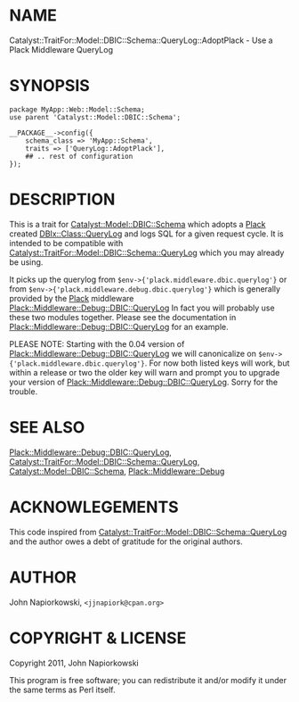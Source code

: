 # NAME

Catalyst::TraitFor::Model::DBIC::Schema::QueryLog::AdoptPlack - Use a Plack Middleware QueryLog

# SYNOPSIS

    package MyApp::Web::Model::Schema;
    use parent 'Catalyst::Model::DBIC::Schema';

	__PACKAGE__->config({
        schema_class => 'MyApp::Schema',
        traits => ['QueryLog::AdoptPlack'],
        ## .. rest of configuration
	});

# DESCRIPTION

This is a trait for [Catalyst::Model::DBIC::Schema](http://search.cpan.org/perldoc?Catalyst::Model::DBIC::Schema) which adopts a [Plack](http://search.cpan.org/perldoc?Plack)
created [DBIx::Class::QueryLog](http://search.cpan.org/perldoc?DBIx::Class::QueryLog) and logs SQL for a given request cycle.  It is
intended to be compatible with [Catalyst::TraitFor::Model::DBIC::Schema::QueryLog](http://search.cpan.org/perldoc?Catalyst::TraitFor::Model::DBIC::Schema::QueryLog)
which you may already be using.

It picks up the querylog from `$env->{'plack.middleware.dbic.querylog'}`
or from  `$env->{'plack.middleware.debug.dbic.querylog'}`  which is generally
provided by the [Plack](http://search.cpan.org/perldoc?Plack) middleware [Plack::Middleware::Debug::DBIC::QueryLog](http://search.cpan.org/perldoc?Plack::Middleware::Debug::DBIC::QueryLog)
In fact you will probably use these two modules together.  Please see the documentation
in [Plack::Middleware::Debug::DBIC::QueryLog](http://search.cpan.org/perldoc?Plack::Middleware::Debug::DBIC::QueryLog) for an example.

PLEASE NOTE: Starting with the 0.04 version of [Plack::Middleware::Debug::DBIC::QueryLog](http://search.cpan.org/perldoc?Plack::Middleware::Debug::DBIC::QueryLog)
we will canonicalize on `$env->{'plack.middleware.dbic.querylog'}`.  For now
both listed keys will work, but within a release or two the older key will warn and
prompt you to upgrade your version of [Plack::Middleware::Debug::DBIC::QueryLog](http://search.cpan.org/perldoc?Plack::Middleware::Debug::DBIC::QueryLog).
Sorry for the trouble.

# SEE ALSO

[Plack::Middleware::Debug::DBIC::QueryLog](http://search.cpan.org/perldoc?Plack::Middleware::Debug::DBIC::QueryLog),
[Catalyst::TraitFor::Model::DBIC::Schema::QueryLog](http://search.cpan.org/perldoc?Catalyst::TraitFor::Model::DBIC::Schema::QueryLog),
[Catalyst::Model::DBIC::Schema](http://search.cpan.org/perldoc?Catalyst::Model::DBIC::Schema),
[Plack::Middleware::Debug](http://search.cpan.org/perldoc?Plack::Middleware::Debug)

# ACKNOWLEGEMENTS

This code inspired from [Catalyst::TraitFor::Model::DBIC::Schema::QueryLog](http://search.cpan.org/perldoc?Catalyst::TraitFor::Model::DBIC::Schema::QueryLog)
and the author owes a debt of gratitude for the original authors.

# AUTHOR

John Napiorkowski, `<jjnapiork@cpan.org>`

# COPYRIGHT & LICENSE

Copyright 2011, John Napiorkowski

This program is free software; you can redistribute it and/or modify
it under the same terms as Perl itself.
